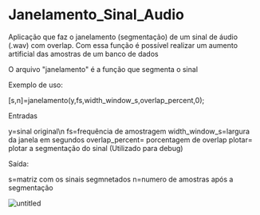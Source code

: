 # Janelamento_Sinal_Audio
Aplicação que faz o janelamento (segmentação) de um sinal de áudio (.wav) com overlap. Com essa função é possível realizar um aumento artificial das amostras de um banco de dados

O arquivo "janelamento" é a função que segmenta o sinal 

Exemplo de uso:

[s,n]=janelamento(y,fs,width_window_s,overlap_percent,0);

Entradas

y=sinal original\n
fs=frequência de amostragem 
width_window_s=largura da janela em segundos 
overlap_percent= porcentagem de overlap
plotar= plotar a segmentação do sinal (Utilizado para debug)

Saída:

s=matriz com os sinais segmnetados 
n=numero de amostras após a segmentação

![untitled](https://github.com/lucasTeoSan/Janelamento_Sinal_Audio/assets/34036704/4fd8178c-98ab-441b-99fc-71c27ea8dee2)
